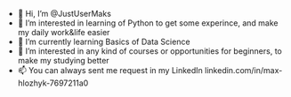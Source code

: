 - 👋 Hi, I’m @JustUserMaks
- 👀 I’m interested in learning of Python to get some experince, and make my daily work&life easier
- 🌱 I’m currently learning Basics of Data Science
- 💞️ I’m interested in any kind of courses or opportunities for beginners, to make my studying better
- 📫 You can always sent me request in my LinkedIn linkedin.com/in/max-hlozhyk-7697211a0

<!---
JustUserMaks/JustUserMaks is a ✨ special ✨ repository because its `README.md` (this file) appears on your GitHub profile.
You can click the Preview link to take a look at your changes.
--->
